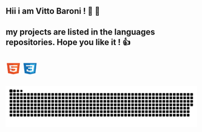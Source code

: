 
## Hii i am Vitto Baroni ! 🗿 🍷

<h2> my projects are listed in the languages repositories. Hope you like it ! 👍 </h2> <br>

  <img align="center" alt="Vitto-HTML" height="30" width="40" src="https://raw.githubusercontent.com/devicons/devicon/master/icons/html5/html5-original.svg">
  <img align="center" alt="Vitto-CSS" height="30" width="40" src="https://raw.githubusercontent.com/devicons/devicon/master/icons/css3/css3-original.svg">

</div>
  
  ##
 


![Snake animation](https://github.com/VittoBaroni/VittoBaroni/blob/output/github-contribution-grid-snake.svg)
 
